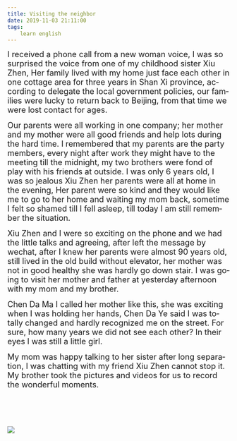 ```yaml
---
title: Visiting the neighbor
date: 2019-11-03 21:11:00
tags:
    learn english
---
```

<p .="margin:0cm;margin-bottom:.0001pt;text-align:justify;text-justify:
inter-ideograph;line-height:23.0pt;background:white"><span .="tran"><span lang="EN-US" .="font-family: Calibri, sans-serif; color: rgb(102, 102, 102); background-image: initial; background-position: initial; background-size: initial; background-repeat: initial; background-attachment: initial; background-origin: initial; background-clip: initial;"><font size="4">I received a phone call from a new woman voice,
I was so surprised the voice from one of my childhood sister Xiu Zhen, Her
family lived with my home just face each other in one cottage area for three
years in Shan Xi province, according to delegate the local government policies,
our families were lucky to return back to Beijing, from that time we were lost
contact for ages.</font></span></span></p>

<p .="margin:0cm;margin-bottom:.0001pt;text-align:justify;text-justify:
inter-ideograph;line-height:23.0pt;background:white"><span .="tran"><span lang="EN-US" .="font-family: Calibri, sans-serif; color: rgb(102, 102, 102); background-image: initial; background-position: initial; background-size: initial; background-repeat: initial; background-attachment: initial; background-origin: initial; background-clip: initial;"><font size="4">Our parents were all working in one company;
her mother and my mother were all good friends and help lots during the hard
time. I remembered that my parents are the party members, every night after
work they might have to the meeting till the midnight, my two brothers were
fond of play with his friends at outside. I was only 6 years old, I was so
jealous Xiu Zhen her parents were all at home in the evening, Her parent were
so kind and they would like me to go to her home and waiting my mom back, sometime
I felt so shamed till I fell asleep, till today I am still remember the
situation.</font></span></span></p>

<p .="margin:0cm;margin-bottom:.0001pt;text-align:justify;text-justify:
inter-ideograph;line-height:23.0pt;background:white"><span .="tran"><span lang="EN-US" .="font-family: Calibri, sans-serif; color: rgb(102, 102, 102); background-image: initial; background-position: initial; background-size: initial; background-repeat: initial; background-attachment: initial; background-origin: initial; background-clip: initial;"><font size="4">Xiu Zhen and I were so exciting on the phone and
we had the little talks and agreeing, after left the message by wechat, after I
knew her parents were almost 90 years old, still lived in the old build without
elevator, her mother was not in good healthy she was hardly go down stair. I
was going to visit her mother and father at yesterday afternoon with my mom and
my brother.</font></span></span></p>

<p .="margin:0cm;margin-bottom:.0001pt;text-align:justify;text-justify:
inter-ideograph;line-height:23.0pt;background:white"><span .="tran"><span lang="EN-US" .="font-family: Calibri, sans-serif; color: rgb(102, 102, 102); background-image: initial; background-position: initial; background-size: initial; background-repeat: initial; background-attachment: initial; background-origin: initial; background-clip: initial;"><font size="4">Chen Da Ma I called her mother like this, she
was exciting when I was holding her hands, Chen Da Ye said I was totally
changed and hardly recognized me on the street. For sure, how many years we did
not see each other? In their eyes I was still a little girl.</font></span></span></p>

<p .="margin:0cm;margin-bottom:.0001pt;text-align:justify;text-justify:
inter-ideograph;line-height:23.0pt;background:white"><span .="tran"><span lang="EN-US" .="font-family: Calibri, sans-serif; color: rgb(102, 102, 102); background-image: initial; background-position: initial; background-size: initial; background-repeat: initial; background-attachment: initial; background-origin: initial; background-clip: initial;"><font size="4">My mom was happy talking to her sister after long
separation, I was chatting with my friend Xiu Zhen cannot stop it. My brother
took the pictures and videos for us to record the wonderful moments.</font></span></span></p><p .="margin:0cm;margin-bottom:.0001pt;text-align:justify;text-justify:
inter-ideograph;line-height:23.0pt;background:white"><span .="tran"><span lang="EN-US" .="font-family: Calibri, sans-serif; color: rgb(102, 102, 102); background-image: initial; background-position: initial; background-size: initial; background-repeat: initial; background-attachment: initial; background-origin: initial; background-clip: initial;"><font size="4"><br></font></span></span></p>

<p .="margin:0cm;margin-bottom:.0001pt;text-align:justify;text-justify:
inter-ideograph;line-height:23.0pt;background:white"><span .="tran"><span lang="EN-US" .="font-family: Calibri, sans-serif; color: rgb(102, 102, 102); background-image: initial; background-position: initial; background-size: initial; background-repeat: initial; background-attachment: initial; background-origin: initial; background-clip: initial;"><font size="4">&#xA0;</font></span></span></p><div class="uchome-message-pic"><img src="data/attachment/album/201909/23/111039zcc5wc5noonlzyno.jpg"><p></p></div>